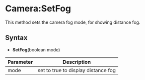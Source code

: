 # Camera:SetFog

This method sets the camera fog mode, for showing distance fog.

## Syntax

- **SetFog**(boolean mode)

| Parameter | Description |
|---|---|
| mode | set to true to display distance fog |
